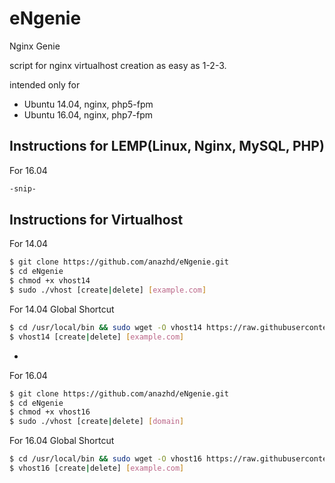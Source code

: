 # eNgenie
Nginx Genie

script for nginx virtualhost creation as easy as 1-2-3.

intended only for 
 - Ubuntu 14.04, nginx, php5-fpm
 - Ubuntu 16.04, nginx, php7-fpm
 
## Instructions for LEMP(Linux, Nginx, MySQL, PHP)
For 16.04
```bash
-snip-
```
 
## Instructions for Virtualhost
For 14.04
```bash
$ git clone https://github.com/anazhd/eNgenie.git
$ cd eNgenie
$ chmod +x vhost14
$ sudo ./vhost [create|delete] [example.com]
```
For 14.04 Global Shortcut
```bash
$ cd /usr/local/bin && sudo wget -O vhost14 https://raw.githubusercontent.com/anazhd/eNgenie/master/vhost14 && sudo chmod +x /usr/local/bin/vhost14
$ vhost14 [create|delete] [example.com]
```
-
For 16.04
```bash
$ git clone https://github.com/anazhd/eNgenie.git
$ cd eNgenie
$ chmod +x vhost16
$ sudo ./vhost [create|delete] [domain]
```
For 16.04 Global Shortcut
```bash
$ cd /usr/local/bin && sudo wget -O vhost16 https://raw.githubusercontent.com/anazhd/eNgenie/master/vhost14 && sudo chmod +x /usr/local/bin/vhost16
$ vhost16 [create|delete] [example.com]
```
